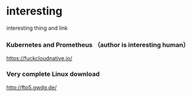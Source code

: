 # interesting
interesting thing and link


### Kubernetes and Prometheus （author is interesting human）

https://fuckcloudnative.io/


### Very complete Linux download
http://ftp5.gwdg.de/
